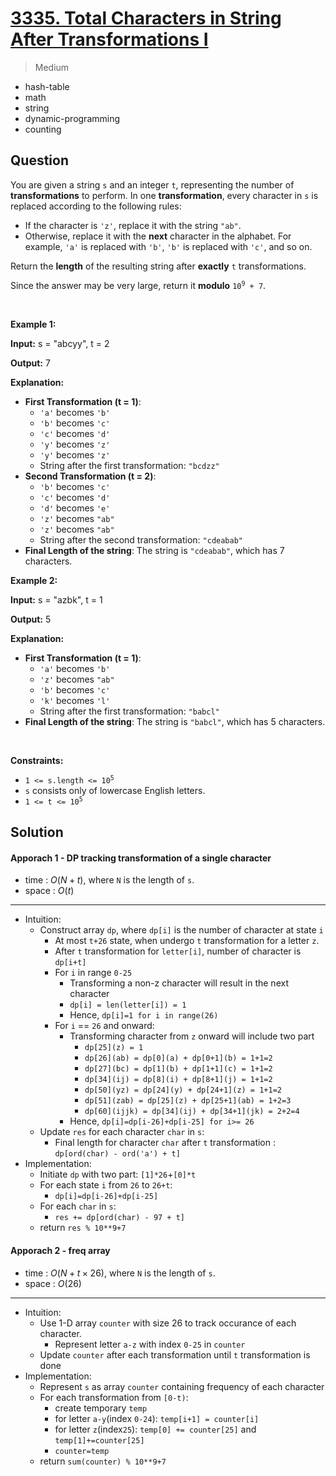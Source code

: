 # [3335. Total Characters in String After Transformations I](https://leetcode.com/problems/total-characters-in-string-after-transformations-i)


> Medium

- hash-table
- math
- string
- dynamic-programming
- counting



## Question


<p>You are given a string <code>s</code> and an integer <code>t</code>, representing the number of <strong>transformations</strong> to perform. In one <strong>transformation</strong>, every character in <code>s</code> is replaced according to the following rules:</p>

<ul>
	<li>If the character is <code>&#39;z&#39;</code>, replace it with the string <code>&quot;ab&quot;</code>.</li>
	<li>Otherwise, replace it with the <strong>next</strong> character in the alphabet. For example, <code>&#39;a&#39;</code> is replaced with <code>&#39;b&#39;</code>, <code>&#39;b&#39;</code> is replaced with <code>&#39;c&#39;</code>, and so on.</li>
</ul>

<p>Return the <strong>length</strong> of the resulting string after <strong>exactly</strong> <code>t</code> transformations.</p>

<p>Since the answer may be very large, return it <strong>modulo</strong><!-- notionvc: eb142f2b-b818-4064-8be5-e5a36b07557a --> <code>10<sup>9</sup> + 7</code>.</p>

<p>&nbsp;</p>
<p><strong class="example">Example 1:</strong></p>

<div class="example-block">
<p><strong>Input:</strong> <span class="example-io">s = &quot;abcyy&quot;, t = 2</span></p>

<p><strong>Output:</strong> <span class="example-io">7</span></p>

<p><strong>Explanation:</strong></p>

<ul>
	<li><strong>First Transformation (t = 1)</strong>:
	<ul>
		<li><code>&#39;a&#39;</code> becomes <code>&#39;b&#39;</code></li>
		<li><code>&#39;b&#39;</code> becomes <code>&#39;c&#39;</code></li>
		<li><code>&#39;c&#39;</code> becomes <code>&#39;d&#39;</code></li>
		<li><code>&#39;y&#39;</code> becomes <code>&#39;z&#39;</code></li>
		<li><code>&#39;y&#39;</code> becomes <code>&#39;z&#39;</code></li>
		<li>String after the first transformation: <code>&quot;bcdzz&quot;</code></li>
	</ul>
	</li>
	<li><strong>Second Transformation (t = 2)</strong>:
	<ul>
		<li><code>&#39;b&#39;</code> becomes <code>&#39;c&#39;</code></li>
		<li><code>&#39;c&#39;</code> becomes <code>&#39;d&#39;</code></li>
		<li><code>&#39;d&#39;</code> becomes <code>&#39;e&#39;</code></li>
		<li><code>&#39;z&#39;</code> becomes <code>&quot;ab&quot;</code></li>
		<li><code>&#39;z&#39;</code> becomes <code>&quot;ab&quot;</code></li>
		<li>String after the second transformation: <code>&quot;cdeabab&quot;</code></li>
	</ul>
	</li>
	<li><strong>Final Length of the string</strong>: The string is <code>&quot;cdeabab&quot;</code>, which has 7 characters.</li>
</ul>
</div>

<p><strong class="example">Example 2:</strong></p>

<div class="example-block">
<p><strong>Input:</strong> <span class="example-io">s = &quot;azbk&quot;, t = 1</span></p>

<p><strong>Output:</strong> <span class="example-io">5</span></p>

<p><strong>Explanation:</strong></p>

<ul>
	<li><strong>First Transformation (t = 1)</strong>:
	<ul>
		<li><code>&#39;a&#39;</code> becomes <code>&#39;b&#39;</code></li>
		<li><code>&#39;z&#39;</code> becomes <code>&quot;ab&quot;</code></li>
		<li><code>&#39;b&#39;</code> becomes <code>&#39;c&#39;</code></li>
		<li><code>&#39;k&#39;</code> becomes <code>&#39;l&#39;</code></li>
		<li>String after the first transformation: <code>&quot;babcl&quot;</code></li>
	</ul>
	</li>
	<li><strong>Final Length of the string</strong>: The string is <code>&quot;babcl&quot;</code>, which has 5 characters.</li>
</ul>
</div>

<p>&nbsp;</p>
<p><strong>Constraints:</strong></p>

<ul>
	<li><code>1 &lt;= s.length &lt;= 10<sup>5</sup></code></li>
	<li><code>s</code> consists only of lowercase English letters.</li>
	<li><code>1 &lt;= t &lt;= 10<sup>5</sup></code></li>
</ul>



## Solution

#### Apporach 1 - DP tracking transformation of a single character

- time  : $O(N + t)$, where `N` is the length of `s`.
- space : $O(t)$

---

- Intuition:
	- Construct array `dp`, where `dp[i]` is the number of character at state `i`
		- At most `t+26` state, when undergo `t` transformation for a letter `z`.
		- After `t` transformation for `letter[i]`, number of character is `dp[i+t]`
		- For `i` in range `0-25`
			- Transforming a non-z character will result in the next character
			- `dp[i] = len(letter[i]) = 1`
			- Hence, `dp[i]=1 for i in range(26)`
		- For `i` == `26` and onward:
			- Transforming character from `z` onward will include two part
				- `dp[25](z) = 1`
				- `dp[26](ab) = dp[0](a) + dp[0+1](b) = 1+1=2`
				- `dp[27](bc) = dp[1](b) + dp[1+1](c) = 1+1=2`
				- `dp[34](ij) = dp[8](i) + dp[8+1](j) = 1+1=2`
				- `dp[50](yz) = dp[24](y) + dp[24+1](z) = 1+1=2`
				- `dp[51](zab) = dp[25](z) + dp[25+1](ab) = 1+2=3`
				- `dp[60](ijjk) = dp[34](ij) + dp[34+1](jk) = 2+2=4`
			- Hence, `dp[i]=dp[i-26]+dp[i-25] for i>= 26`
	- Update `res` for each character `char` in `s`:
		- Final length for character `char` after `t` transformation : `dp[ord(char) - ord('a') + t]`
- Implementation:
	- Initiate `dp` with two part: `[1]*26`+`[0]*t`
	- For each state `i` from `26` to `26+t`:
		- `dp[i]=dp[i-26]+dp[i-25]`
	- For each `char` in `s`:
		- `res += dp[ord(char) - 97 + t]`
	- return `res % 10**9+7`

#### Apporach 2 - freq array

- time  : $O(N + t \times 26)$, where `N` is the length of `s`.
- space : $O(26)$

---

- Intuition:
	- Use 1-D array `counter` with size 26 to track occurance of each character.
		- Represent letter `a-z` with index `0-25` in `counter`
	- Update `counter` after each transformation until `t` transformation is done
- Implementation:
	- Represent `s` as array `counter` containing frequency of each character
	- For each transformation from `[0-t)`:
		- create temporary `temp`
		- for letter `a-y`(index `0-24`): `temp[i+1] = counter[i]`
		- for letter `z`(index`25`): `temp[0] += counter[25]` and `temp[1]+=counter[25]`
		- `counter=temp`
	- return `sum(counter) % 10**9+7`